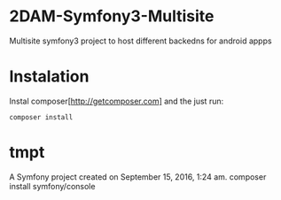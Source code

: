 2DAM-Symfony3-Multisite
=======================
Multisite symfony3 project to host different backedns for android appps

Instalation
===========
Instal composer[http://getcomposer.com] and the just run:
```
composer install
```
tmpt
====

A Symfony project created on September 15, 2016, 1:24 am.
composer install symfony/console
